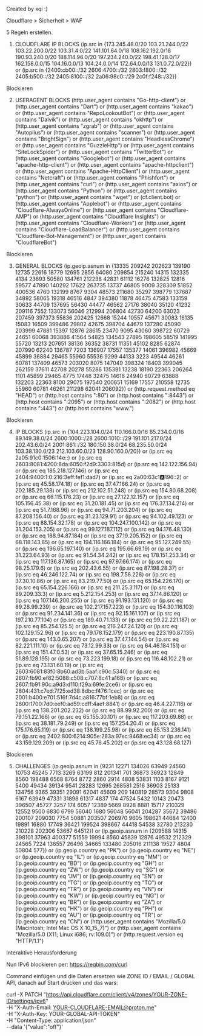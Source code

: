 Created by xqi :)
 
Cloudflare > Sicherheit > WAF
 
5 Regeln erstellen.
 
1. CLOUDFLARE IP BLOCKS
(ip.src in {173.245.48.0/20 103.21.244.0/22 103.22.200.0/22 103.31.4.0/22 141.101.64.0/18 108.162.192.0/18 190.93.240.0/20 188.114.96.0/20 197.234.240.0/22 198.41.128.0/17 162.158.0.0/15 104.16.0.0/13 104.24.0.0/14 172.64.0.0/13 131.0.72.0/22}) 
or (ip.src in {2400:cb00::/32 2606:4700::/32 2803:f800::/32 2405:b500::/32 2405:8100::/32 2a06:98c0::/29 2c0f:f248::/32})
 
Blockieren
 
2. USERAGENT BLOCKS
(http.user_agent contains "Go-http-client") 
or (http.user_agent contains "Dart") 
or (http.user_agent contains "kakao") 
or (http.user_agent contains "RepoLookoutBot") 
or (http.user_agent contains "Dalvik") 
or (http.user_agent contains "okhttp") 
or (http.user_agent contains "zgrab") 
or (http.user_agent contains "Autoplius") 
or (http.user_agent contains "scanner") 
or (http.user_agent contains "BrightSign") 
or (http.user_agent contains "HeadlessChrome") 
or (http.user_agent contains "GuzzleHttp") 
or (http.user_agent contains "SiteLockSpider") 
or (http.user_agent contains "TwitterBot") 
or (http.user_agent contains "Googlebot") 
or (http.user_agent contains "apache-http-client") 
or (http.user_agent contains "apache-httpclient") 
or (http.user_agent contains "Apache-HttpClient") 
or (http.user_agent contains "Netcraft") 
or (http.user_agent contains "Phishfort") 
or (http.user_agent contains "curl") 
or (http.user_agent contains "axios") 
or (http.user_agent contains "Python") 
or (http.user_agent contains "python") 
or (http.user_agent contains "wget") 
or (cf.client.bot) 
or (http.user_agent contains "Applebot") 
or (http.user_agent contains "Cloudflare-AlwaysOnline") 
or (http.user_agent contains "Cloudflare-AMP") 
or (http.user_agent contains "Cloudflare Insights") 
or (http.user_agent contains "Cloudflare-Workers") 
or (http.user_agent contains "Cloudflare-LoadBalancer") 
or (http.user_agent contains "Cloudflare-Bot-Management") 
or (http.user_agent contains "CloudflareBot")
 
Blockieren
 
3. GENERAL BLOCKS
(ip.geoip.asnum in {13335 209242 202623 139190 12735 22616 18779 12695 2856 64080 209854 215240 14315 132335 4134 23693 50580 134761 212238 42831 61112 16276 132825 12816 59577 47890 140292 17622 263735 13737 46805 9009 328309 51852 400536 4760 132199 8767 9304 48573 211680 35297 398779 137687 34892 58065 19318 46516 4847 394380 11878 46475 47583 133159 30633 44709 137695 56430 44477 46562 27176 38040 35120 41232 209116 7552 133073 56046 212994 206804 42730 64200 63023 207459 397373 55836 202425 12668 15244 10557 45671 30083 16135 15083 16509 399486 29802 42675 398704 44679 137280 45090 203999 47881 15397 12876 28615 23470 9095 43060 398722 60729 24651 60068 393886 41564 54825 134543 27895 198605 58519 141995 55720 13213 207651 38136 36352 38731 11351 45102 8285 62874 207990 62240 136787 7203 136907 17557 135377 14061 396982 45669 45899 36884 29465 55960 55536 9299 44133 3223 49544 46261 60781 137409 46573 203020 8075 147049 398324 18403 399045 262159 37611 42708 20278 55286 135391 13238 18190 22363 206264 1101 45899 29465 4775 17448 32475 14618 24940 60729 63888 132203 22363 8100 29075 197540 200651 15169 17557 210558 12735 55960 60781 46261 211298 62041 206092}) 
or (http.request.method eq "HEAD") 
or (http.host contains ":80") 
or (http.host contains ":8443") 
or (http.host contains ":2095") 
or (http.host contains ":2082") 
or (http.host contains ":443") 
or (http.host contains "www.")
 
Blockieren
 
4. IP BLOCKS
(ip.src in {104.223.104.0/24 110.166.0.0/16 85.234.0.0/16 89.149.38.0/24 2600:1000::/28 2600:1010::/29 191.101.217.0/24 202.43.6.0/24 2001:861::/32 180.150.38.0/24 68.235.50.0/24 103.38.130.0/23 212.103.60.0/23 128.90.160.0/20}) or (ip.src eq 2a05:91c0:1506:14e::) or (ip.src eq 2603:8081:4200:8da:6050:f2d9:3303:815d) or (ip.src eq 142.122.156.94) or (ip.src eq 185.218.127.146) or (ip.src eq 2404:9400:1:0:216:3eff:fef1:dad7) or (ip.src eq 2a00:63c1:a:196::2) or (ip.src eq 45.58.174.18) or (ip.src eq 37.47.166.24) or (ip.src eq 202.185.29.138) or (ip.src eq 212.102.51.248) or (ip.src eq 154.80.68.208) or (ip.src eq 66.115.176.23) or (ip.src eq 27.122.12.157) or (ip.src eq 105.156.45.38) or (ip.src eq 31.20.181.45) or (ip.src eq 176.37.134.214) or (ip.src eq 51.7.168.96) or (ip.src eq 94.71.203.204) or (ip.src eq 87.208.156.40) or (ip.src eq 31.23.129.91) or (ip.src eq 94.102.49.123) or (ip.src eq 88.154.32.178) or (ip.src eq 104.247.100.142) or (ip.src eq 31.204.153.205) or (ip.src eq 99.127.187.112) or (ip.src eq 94.176.48.130) or (ip.src eq 188.94.87.184) or (ip.src eq 37.19.205.152) or (ip.src eq 68.118.143.85) or (ip.src eq 194.116.166.184) or (ip.src eq 95.127.249.55) or (ip.src eq 196.65.197.140) or (ip.src eq 195.66.69.19) or (ip.src eq 31.223.64.93) or (ip.src eq 91.54.34.242) or (ip.src eq 178.151.253.34) or (ip.src eq 117.136.87.165) or (ip.src eq 97.97.66.174) or (ip.src eq 98.25.179.6) or (ip.src eq 202.43.6.55) or (ip.src eq 87.198.28.37) or (ip.src eq 46.246.122.74) or (ip.src eq 198.7.56.228) or (ip.src eq 37.30.10.86) or (ip.src eq 83.219.77.50) or (ip.src eq 65.154.226.170) or (ip.src eq 65.154.226.166) or (ip.src eq 211.25.3.117) or (ip.src eq 89.209.33.3) or (ip.src eq 5.212.154.253) or (ip.src eq 37.14.86.120) or (ip.src eq 107.146.200.255) or (ip.src eq 91.193.131.120) or (ip.src eq 89.28.99.239) or (ip.src eq 102.217.157.223) or (ip.src eq 154.30.116.103) or (ip.src eq 91.234.141.36) or (ip.src eq 92.15.161.107) or (ip.src eq 197.210.77.104) or (ip.src eq 189.40.71.133) or (ip.src eq 99.22.221.187) or (ip.src eq 85.254.125.5) or (ip.src eq 216.247.24.120) or (ip.src eq 102.129.152.96) or (ip.src eq 79.178.152.179) or (ip.src eq 223.190.87.135) or (ip.src eq 143.0.65.207) or (ip.src eq 37.47.144.54) or (ip.src eq 82.221.111.10) or (ip.src eq 73.12.99.33) or (ip.src eq 64.46.184.151) or (ip.src eq 151.47.0.53) or (ip.src eq 37.65.15.246) or (ip.src eq 51.89.128.195) or (ip.src eq 73.223.199.18) or (ip.src eq 116.48.102.21) or (ip.src eq 73.131.60.19) or (ip.src eq 2603:6081:83f0:8b60:ad3b:5aaf:c90c:5340) or (ip.src eq 2607:fb90:ef82:5088:c508:c707:8c41:a168) or (ip.src eq 2607:fb91:90c:a9d3:d110:f29a:69fe:2ce6) or (ip.src eq 2804:431:c7ed:7f25:ed38:8dbc:f476:1cec) or (ip.src eq 2001:b400:e701:516f:7d4c:a816:77bf:1eb8) or (ip.src eq 2600:1700:7d0:eef0:ad59:cdff:4aef:8841) or (ip.src eq 46.4.227.116) or (ip.src eq 138.201.202.232) or (ip.src eq 88.99.92.200) or (ip.src eq 79.151.22.166) or (ip.src eq 65.155.30.101) or (ip.src eq 117.203.69.88) or (ip.src eq 38.181.79.249) or (ip.src eq 157.254.20.4) or (ip.src eq 175.176.65.119) or (ip.src eq 138.199.25.98) or (ip.src eq 85.153.236.141) or (ip.src eq 2402:800:6214:905e:283a:97ec:9468:ec34) or (ip.src eq 43.159.129.209) or (ip.src eq 45.76.45.202) or (ip.src eq 43.128.68.127)
 
Blockieren
 
5. CHALLENGES
(ip.geoip.asnum in {9231 12271 134026 63949 24560 10753 45245 7713 3269 63199 812 201341 701 36873 36923 12849 8560 198488 6568 8764 8772 2860 2914 4808 53831 1103 8167 9121 5400 49434 39134 9541 28283 12695 268581 2516 36903 25133 134756 9365 39351 29091 62041 45609 209 140819 28573 9304 9808 6167 63949 47331 31898 61317 4837 174 47524 5432 10143 20473 396507 45727 3257 174 6057 12389 5669 8928 8881 15717 210329 12552 9500 6830 6799 56040 1680 56048 56041 204287 35672 39486 200107 209030 7754 50881 203507 206970 9605 198621 44684 12400 19891 16880 17749 36421 199524 398667 44418 54538 32780 213230 210228 202306 53667 64512}) or (ip.geoip.asnum in {209588 14315 398101 37963 400377 51559 19994 8560 45839 12876 49532 212329 24565 7224 136557 26496 34665 133480 205016 211138 19527 4804 50804 577}) or (ip.geoip.country eq "PK") or (ip.geoip.country eq "NE") or (ip.geoip.country eq "IL") or (ip.geoip.country eq "MM") or (ip.geoip.country eq "BD") or (ip.geoip.country eq "GH") or (ip.geoip.country eq "ZW") or (ip.geoip.country eq "SG") or (ip.geoip.country eq "JM") or (ip.geoip.country eq "SN") or (ip.geoip.country eq "TG") or (ip.geoip.country eq "TO") or (ip.geoip.country eq "TR") or (ip.geoip.country eq "VN") or (ip.geoip.country eq "KW") or (ip.geoip.country eq "NG") or (ip.geoip.country eq "BR") or (ip.geoip.country eq "ZA") or (ip.geoip.country eq "HK") or (ip.geoip.country eq "PH") or (ip.geoip.country eq "AU") or (ip.geoip.country eq "TR") or (ip.geoip.country eq "CN") or (http.user_agent contains "Mozilla/5.0 (Macintosh; Intel Mac OS X 10_15_7)") or (http.user_agent contains "Mozilla/5.0 (X11; Linux i686; rv:109.0)") or (http.request.version eq "HTTP/1.1")
 
Interaktive Herausforderung
 
Nun IPv6 blockieren per:
https://reqbin.com/curl
 
Command einfügen und die Daten ersetzen wie ZONE ID / EMAIL / GLOBAL API, danach auf Start drücken und das wars:
 
curl -X PATCH "https://api.cloudflare.com/client/v4/zones/YOUR-ZONE-ID/settings/ipv6" \
-H "X-Auth-Email: YOUR-CLOUDFLARE-EMAIL@proton.me" \
-H "X-Auth-Key: YOUR-GLOBAL-API-TOKEN" \
-H "Content-Type: application/json" \
--data '{"value":"off"}'
